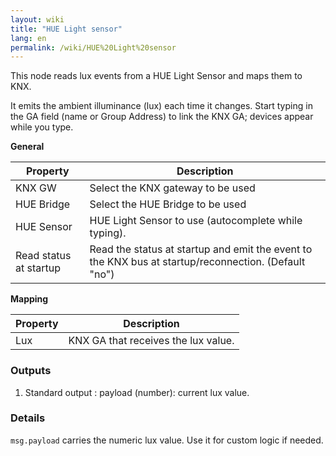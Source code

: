 ```yaml
---
layout: wiki
title: "HUE Light sensor"
lang: en
permalink: /wiki/HUE%20Light%20sensor
---
```

This node reads lux events from a HUE Light Sensor and maps them to KNX.

It emits the ambient illuminance (lux) each time it changes. Start typing in the GA field (name or Group Address) to link the KNX GA; devices appear while you type.

**General**

|Property|Description|
|--|--|
| KNX GW | Select the KNX gateway to be used |
| HUE Bridge | Select the HUE Bridge to be used |
| HUE Sensor | HUE Light Sensor to use (autocomplete while typing).|
| Read status at startup | Read the status at startup and emit the event to the KNX bus at startup/reconnection. (Default "no")|

**Mapping**

| Property | Description |
|--|--|
| Lux | KNX GA that receives the lux value. |

### Outputs

1. Standard output
   : payload (number): current lux value.

### Details

`msg.payload` carries the numeric lux value. Use it for custom logic if needed.
